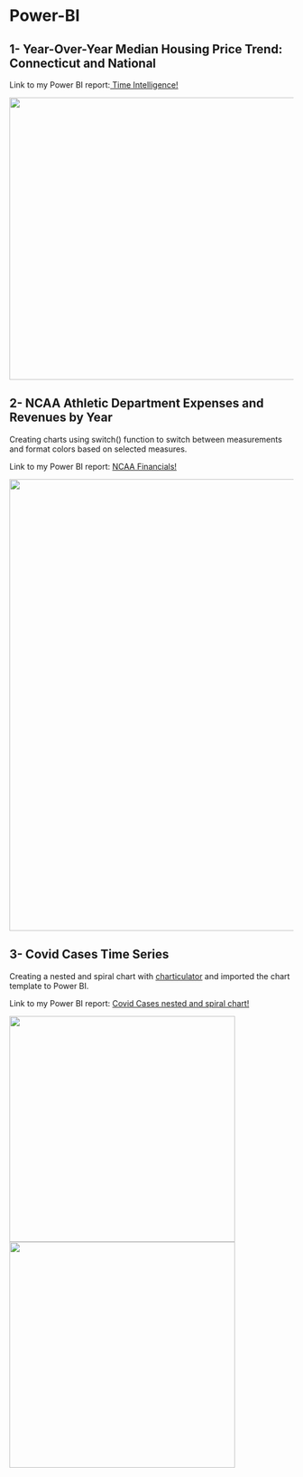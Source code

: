 # Power-BI

## 1- Year-Over-Year Median Housing Price Trend: Connecticut and National

Link to my Power BI report:<a href="https://app.powerbi.com/view?r=eyJrIjoiMWQ2M2NjZWItNmVmNS00MjA2LTlkMTQtNTgzNzM4MDVlZmIxIiwidCI6ImNhZjA3YjQ0LTkxNTktNDFiOC1iZGYzLTkwYzg5YzYyY2Q5MCIsImMiOjl9&pageName=ReportSection"> Time Intelligence!</a>

<img src ="https://user-images.githubusercontent.com/47695192/201205896-46cc218d-b99a-4ddb-9515-047561278dec.JPG" width="800" height="500" >

## 2- NCAA Athletic Department Expenses and Revenues by Year
Creating charts using switch() function to switch between measurements and format colors based on selected measures.

Link to my Power BI report:
<a href="https://app.powerbi.com/view?r=eyJrIjoiMTU5YjkwOGEtZWIwNy00YzM4LTg0OTQtYjgzZTI5Y2MwZjFmIiwidCI6ImNhZjA3YjQ0LTkxNTktNDFiOC1iZGYzLTkwYzg5YzYyY2Q5MCIsImMiOjl9" target="_blank"> NCAA Financials!</a>

<img src ="https://user-images.githubusercontent.com/47695192/201497610-2809cf1d-503b-42e4-8400-6f5ee0d914bd.JPG" width="800" >


## 3- Covid Cases Time Series
Creating a nested and spiral chart with <a href="https://charticulator.com/app/index.html" target="_blank"> charticulator</a> and imported the chart template to     Power BI.

Link to my Power BI report:
<a href="https://app.powerbi.com/view?r=eyJrIjoiYWM1YThjMzktZTA0OS00MjM4LWI2NWYtYWFlZDIzM2VhZWIzIiwidCI6ImNhZjA3YjQ0LTkxNTktNDFiOC1iZGYzLTkwYzg5YzYyY2Q5MCIsImMiOjl9" target="_blank"> Covid Cases nested and spiral chart!</a>


<img src ="https://user-images.githubusercontent.com/47695192/200181891-8d8d63b7-51c4-4023-97dd-c3ff39a542e8.JPG" width="400" > <img src ="https://user-images.githubusercontent.com/47695192/200182227-8b969cd9-756f-4afa-888b-946bed48f735.JPG" width="400" >

